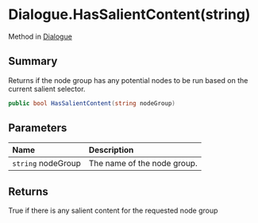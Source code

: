 # Dialogue.HasSalientContent(string)

Method in [Dialogue](/docs/api/csharp/yarn.dialogue.md)

## Summary


Returns if the node group has any potential nodes to be run based on the current salient selector.


```csharp
public bool HasSalientContent(string nodeGroup)
```

## Parameters

|Name|Description|
|:---|:---|
|`string` nodeGroup|The name of the node group.|

## Returns

True if there is any salient content for the requested node group

